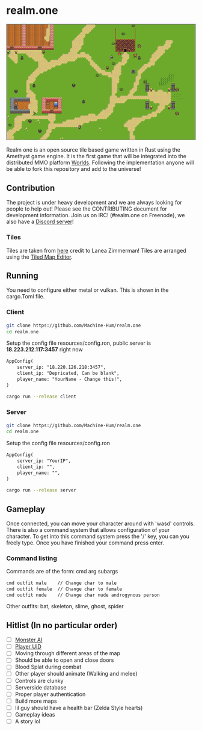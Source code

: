 # realm.one
![alt text](resources/img/screen3.png)

Realm one is an open source tile based game written in Rust using the Amethyst game engine. It is the first game that will be integrated into the distributed MMO platform [Worlds](https://github.com/Machine-Hum/Worlds). Following the implementation anyone will be able to fork this repository and add to the universe!

## Contribution
The project is under heavy development and we are always looking for people to help out! Please see the CONTRIBUTING document for development information. Join us on IRC! (#realm.one on Freenode), we also have a [Discord server]( https://discord.gg/ghJSrJk)!

### Tiles
Tiles are taken from [here](https://opengameart.org/content/tiny-16-basic?page=1) credit to Lanea Zimmerman! Tiles are arranged using the [Tiled Map Editor](https://www.mapeditor.org/).

## Running
You need to configure either metal or vulkan. This is shown in the cargo.Toml file.

### Client

```bash
git clone https://github.com/Machine-Hum/realm.one
cd realm.one
```

Setup the config file resources/config.ron, public server is **18.223.212.117:3457** right now 
```
AppConfig(
    server_ip: "18.220.126.218:3457",
    client_ip: "Depricated, Can be blank",
    player_name: "YourName - Change this!",
)
```

```bash
cargo run --release client 
```

### Server 

```bash
git clone https://github.com/Machine-Hum/realm.one
cd realm.one
```

Setup the config file resources/config.ron 
```
AppConfig(
    server_ip: "YourIP",
    client_ip: "",
    player_name: "",
)
```

```bash
cargo run --release server
```

## Gameplay
Once connected, you can move your character around with 'wasd' controls. There is also a command system that allows configuration of your character. To get into this command system press the '/' key, you can you freely type. Once you have finished your command press enter.

### Command listing
Commands are of the form: cmd arg subargs

```
cmd outfit male    // Change char to male
cmd outfit female  // Change char to female
cmd outfit nude    // Change char nude androgynous person 
```

Other outfits: bat, skeleton, slime, ghost, spider

## Hitlist (In no particular order)
* [ ] [Monster AI](features/F001/)
* [ ] [Player UID](features/F002/)
* [ ] Moving through different areas of the map
* [ ] Should be able to open and close doors
* [ ] Blood Splat during combat
* [ ] Other player should animate (Walking and melee)
* [ ] Controls are clunky
* [ ] Serverside database
* [ ] Proper player authentication
* [ ] Build more maps
* [ ] lil guy should have a health bar (Zelda Style hearts)
* [ ] Gameplay ideas
* [ ] A story lol
